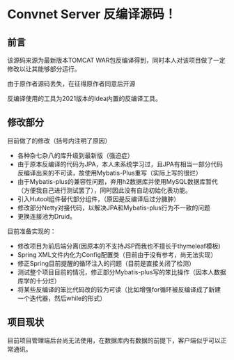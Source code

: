 # Convnet Server 反编译源码！

## 前言

该源码来源为最新版本TOMCAT WAR包反编译得到，同时本人对该项目做了一定修改以让其能够部分运行。

由于原作者源码丢失，在征得原作者同意后开源

反编译使用的工具为2021版本的Idea内置的反编译工具。

## 修改部分

目前做了的修改（括号内注明了原因）

- 各种杂七杂八的库升级到最新版（强迫症）
- 由于原本反编译的代码为JPA，本人未系统学习过，且JPA有相当一部分代码反编译出来的不可读，故使用Mybatis-Plus重写（实际上写的很烂）
- 由于Mybatis-plus的兼容性问题，弃用h2数据库并使用MySQL数据库暂代（方便我自己进行测试罢了），同时因此没有自动初始化表功能。
- 引入Hutool组件替代部分组件，（原因是反编译后过分臃肿）
- 修改部分Netty对接代码，以解决JPA和Mybatis-plus行为不一致的问题
- 更换连接池为Druid。

目前准备实现的：

- 修改项目为前后端分离(因原本的不支持JSP而我也不擅长于thymeleaf模板)
- Spring XML文件内化为Config配置类（目前由于没有参考，尚无法实现）
- 修正Spring目前提醒的循环注入的问题（目前是直接关闭了检测）
- 测试整个项目目前的情况，修正部分Mybatis-plus写的笨比操作（因本人数据库学的十分烂）
- 将某些反编译的笨比代码改的较为可读（比如增强for循环被反编译成了新建一个迭代器，然后while的形式）

## 项目现状

目前项目管理端后台尚无法使用，在数据库内有数据的前提下，客户端似乎可以正常通讯。

